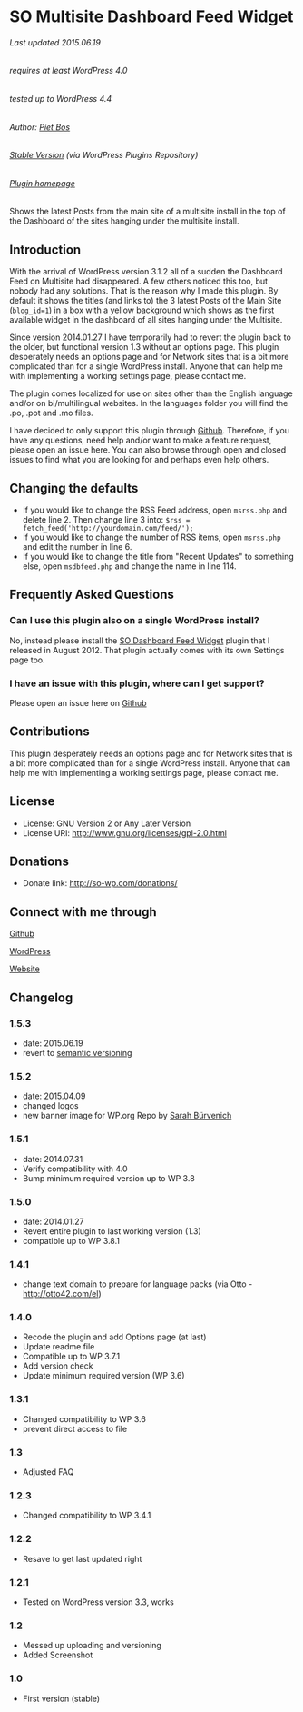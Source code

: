 SO Multisite Dashboard Feed Widget
=====================

###### Last updated 2015.06.19
###### requires at least WordPress 4.0
###### tested up to WordPress 4.4
###### Author: [Piet Bos](https://github.com/senlin)
###### [Stable Version](http://wordpress.org/plugins/multisite-dashboard-feed-widget/) (via WordPress Plugins Repository)
###### [Plugin homepage](http://so-wp.com/plugin/so-multisite-dashboard-feed-widget)

Shows the latest Posts from the main site of a multisite install in the top of the Dashboard of the sites hanging under the multisite install.

## Introduction

With the arrival of WordPress version 3.1.2 all of a sudden the Dashboard Feed on Multisite had disappeared. A few others noticed this too, but nobody had any solutions. That is the reason why I made this plugin. 
By default it shows the titles (and links to) the 3 latest Posts of the Main Site (`blog_id=1`) in a box with a yellow background which shows as the first available widget in the dashboard of all sites hanging under the Multisite.

Since version 2014.01.27 I have temporarily had to revert the plugin back to the older, but functional version 1.3 without an options page. This plugin desperately needs an options page and for Network sites that is a bit more complicated than for a single WordPress install. Anyone that can help me with implementing a working settings page, please contact me.

The plugin comes localized for use on sites other than the English language and/or on bi/multilingual websites. In the languages folder you will find the .po, .pot and .mo files.

I have decided to only support this plugin through <a href="https://github.com/senlin/so-multisite-dashboard-feed-widget/issues">Github</a>. Therefore, if you have any questions, need help and/or want to make a feature request, please open an issue here. You can also browse through open and closed issues to find what you are looking for and perhaps even help others.

## Changing the defaults

* If you would like to change the RSS Feed address, open `msrss.php` and delete line 2. Then change line 3 into: `$rss = fetch_feed('http://yourdomain.com/feed/');`
* If you would like to change the number of RSS items, open `msrss.php` and edit the number in line 6.
* If you would like to change the title from "Recent Updates" to something else, open `msdbfeed.php` and change the name in line 114.

## Frequently Asked Questions

### Can I use this plugin also on a single WordPress install?

No, instead please install the [SO Dashboard Feed Widget](https://wordpress.org/plugins/dashboard-feed-widget/) plugin that I released in August 2012. That plugin actually comes with its own Settings page too.

### I have an issue with this plugin, where can I get support?

Please open an issue here on [Github](https://github.com/senlin/so-multisite-dashboard-feed-widget/issues)

## Contributions

This plugin desperately needs an options page and for Network sites that is a bit more complicated than for a single WordPress install. Anyone that can help me with implementing a working settings page, please contact me.

## License

* License: GNU Version 2 or Any Later Version
* License URI: http://www.gnu.org/licenses/gpl-2.0.html

## Donations

* Donate link: http://so-wp.com/donations/

## Connect with me through

[Github](https://github.com/senlin) 

[WordPress](https://profiles.wordpress.org/senlin/) 

[Website](http://senlinonline.com)

## Changelog

### 1.5.3

* date: 2015.06.19
* revert to [semantic versioning](http://semver.org/)

### 1.5.2

* date: 2015.04.09
* changed logos
* new banner image for WP.org Repo by [Sarah Bürvenich](https://unsplash.com/sarahburvenich)

### 1.5.1

* date: 2014.07.31
* Verify compatibility with 4.0
* Bump minimum required version up to WP 3.8

### 1.5.0

* date: 2014.01.27
* Revert entire plugin to last working version (1.3)
* compatible up to WP 3.8.1

### 1.4.1

* change text domain to prepare for language packs (via Otto - http://otto42.com/el)

### 1.4.0

* Recode the plugin and add Options page (at last)
* Update readme file
* Compatible up to WP 3.7.1
* Add version check
* Update minimum required version (WP 3.6)

###  1.3.1

* Changed compatibility to WP 3.6
* prevent direct access to file

### 1.3

* Adjusted FAQ

### 1.2.3

* Changed compatibility to WP 3.4.1

### 1.2.2

* Resave to get last updated right

### 1.2.1

* Tested on WordPress version 3.3, works

### 1.2

* Messed up uploading and versioning
* Added Screenshot

### 1.0

* First version (stable)


